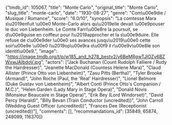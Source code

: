 {"tmdb_id": 105067, "title": "Monte Carlo", "original_title": "Monte Carlo", "slug_title": "monte-carlo", "date": "1930-08-27", "genre": "Com\u00e9die / Musique / Romance", "score": "6.0/10", "synopsis": "La comtesse Mara s\u2019enfuit \u00e0 Monte-Carlo alors qu\u2019elle devait \u00e9pouser le duc von Liebenheim.  Le Comte Farri\u00e8re la poursuit, se d\u00e9guise en coiffeur pour l\u2019approcher et la s\u00e9duire. Elle refuse de c\u00e9der \u00e0 ses avances jusqu\u2019\u00e0 cette soir\u00e9e \u00e0 l\u2019op\u00e9ra o\u00f9 il r\u00e9v\u00e8le son identit\u00e9.", "image": "https://image.tmdb.org/t/p/w185_and_h278_bestv2/y6BeMRgwTJIOZy6BZWxwJAIbdoV.jpg", "actors": ["Jack Buchanan (Count Rudolph Falliere / Rudy the Hairdresser)", "Jeanette MacDonald (Countess Helene Mara)", "Claud Allister (Prince Otto von Liebenheim)", "Zasu Pitts (Bertha)", "Tyler Brooke (Armand)", "John Roche (Paul, the 'Real' Hairdresser)", "Lionel Belmore (Duke Gustav von Liebenheim)", "Albert Conti (Prince Otto's Companion / M.C.)", "Helen Garden (Lady Mary in Stage Opera)", "Donald Novis (Monsieur Beaucaire in Stage Opera)", "Erik Bey (Lord Windorset)", "David Percy (Harald)", "Billy Bevan (Train Conductor (uncredited))", "John Carroll (Wedding Guest Officer (uncredited))", "Frances Dee (Receptionist (uncredited))"], "comments": [], "recommandations_id": [35849, 65874, 248099, 116370]}